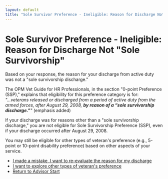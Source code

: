 ```yaml
---
layout: default
title: "Sole Survivor Preference - Ineligible: Reason for Discharge Not - Sole Survivorship"
---
```


# Sole Survivor Preference - Ineligible: Reason for Discharge Not "Sole Survivorship"

Based on your response, the reason for your discharge from active duty was not a "sole survivorship discharge."

The OPM Vet Guide for HR Professionals, in the section "0-point Preference (SSP)," explains that eligibility for this preference category is for:
*"...veterans released or discharged from a period of active duty from the armed forces, after August 29, 2008, **by reason of a “sole survivorship discharge.”**"* (emphasis added)

If your discharge was for reasons other than a "sole survivorship discharge," you are not eligible for Sole Survivorship Preference (SSP), even if your discharge occurred after August 29, 2008.

You may still be eligible for other types of veteran's preference (e.g., 5-point or 10-point disability preference) based on other aspects of your service.

*   [I made a mistake, I want to re-evaluate the reason for my discharge](./ownservice_ssp_checkdd214_reason.md)
*   [I want to explore other types of veteran's preference](./ownservice_nodisability_nossps_checkserviceperiod.md)
*   [Return to Advisor Start](./start.md)
